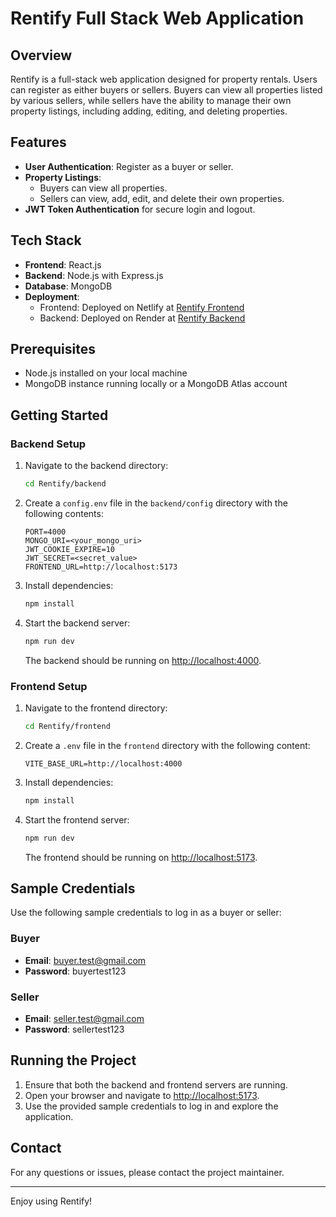 # Rentify Full Stack Web Application

## Overview

Rentify is a full-stack web application designed for property rentals. Users can register as either buyers or sellers. Buyers can view all properties listed by various sellers, while sellers have the ability to manage their own property listings, including adding, editing, and deleting properties.

## Features

- **User Authentication**: Register as a buyer or seller.
- **Property Listings**:
  - Buyers can view all properties.
  - Sellers can view, add, edit, and delete their own properties.
- **JWT Token Authentication** for secure login and logout.

## Tech Stack

- **Frontend**: React.js
- **Backend**: Node.js with Express.js
- **Database**: MongoDB
- **Deployment**:
  - Frontend: Deployed on Netlify at [Rentify Frontend](https://rentify-mern-app.netlify.app)
  - Backend: Deployed on Render at [Rentify Backend](https://rentify-jf2q.onrender.com)

## Prerequisites

- Node.js installed on your local machine
- MongoDB instance running locally or a MongoDB Atlas account

## Getting Started

### Backend Setup

1. Navigate to the backend directory:
   ```bash
   cd Rentify/backend
   ```

2. Create a `config.env` file in the `backend/config` directory with the following contents:
   ```plaintext
   PORT=4000
   MONGO_URI=<your_mongo_uri>
   JWT_COOKIE_EXPIRE=10
   JWT_SECRET=<secret_value>
   FRONTEND_URL=http://localhost:5173
   ```

3. Install dependencies:
   ```bash
   npm install
   ```

4. Start the backend server:
   ```bash
   npm run dev
   ```

   The backend should be running on [http://localhost:4000](http://localhost:4000).

### Frontend Setup

1. Navigate to the frontend directory:
   ```bash
   cd Rentify/frontend
   ```

2. Create a `.env` file in the `frontend` directory with the following content:
   ```plaintext
   VITE_BASE_URL=http://localhost:4000
   ```

3. Install dependencies:
   ```bash
   npm install
   ```

4. Start the frontend server:
   ```bash
   npm run dev
   ```

   The frontend should be running on [http://localhost:5173](http://localhost:5173).

## Sample Credentials

Use the following sample credentials to log in as a buyer or seller:

### Buyer

- **Email**: buyer.test@gmail.com
- **Password**: buyertest123

### Seller

- **Email**: seller.test@gmail.com
- **Password**: sellertest123

## Running the Project

1. Ensure that both the backend and frontend servers are running.
2. Open your browser and navigate to [http://localhost:5173](http://localhost:5173).
3. Use the provided sample credentials to log in and explore the application.

## Contact

For any questions or issues, please contact the project maintainer.

---

Enjoy using Rentify!